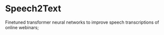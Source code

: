 # Speech2Text

Finetuned transformer neural networks to improve speech transcriptions of online webinars; 